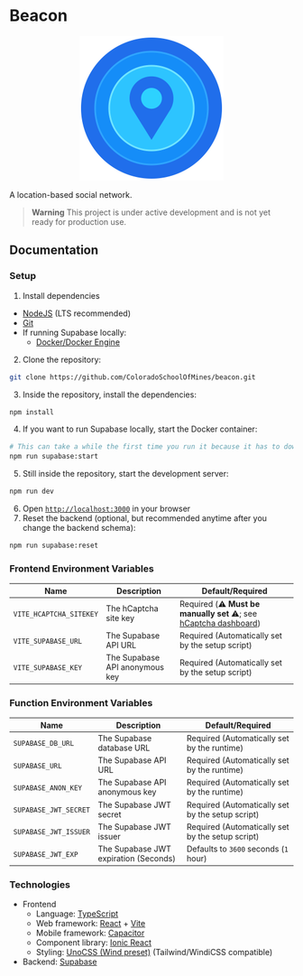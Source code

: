 # Beacon

<p align="center">
  <img alt="Beacon logo" height="256" width="256" src="src/assets/logo.png">
</p>

A location-based social network.

> **Warning**
> This project is under active development and is not yet ready for production use.

## Documentation

### Setup

1. Install dependencies

- [NodeJS](https://nodejs.org/en/download/) (LTS recommended)
- [Git](https://git-scm.com/downloads)
- If running Supabase locally:
  - [Docker/Docker Engine](https://docs.docker.com/engine/install/)

2. Clone the repository:

```bash
git clone https://github.com/ColoradoSchoolOfMines/beacon.git
```

3. Inside the repository, install the dependencies:

```bash
npm install
```

4. If you want to run Supabase locally, start the Docker container:

```bash
# This can take a while the first time you run it because it has to download a bunch of Docker images
npm run supabase:start
```

5. Still inside the repository, start the development server:

```bash
npm run dev
```

6. Open [`http://localhost:3000`](http://localhost:3000) in your browser
7. Reset the backend (optional, but recommended anytime after you change the backend schema):

```bash
npm run supabase:reset
```

### Frontend Environment Variables

| Name                    | Description                    | Default/Required                                                                                                        |
| ----------------------- | ------------------------------ | ----------------------------------------------------------------------------------------------------------------------- |
| `VITE_HCAPTCHA_SITEKEY` | The hCaptcha site key          | Required (:warning: **Must be manually set** :warning:; see [hCaptcha dashboard](https://dashboard.hcaptcha.com/sites)) |
| `VITE_SUPABASE_URL`     | The Supabase API URL           | Required (Automatically set by the setup script)                                                                        |
| `VITE_SUPABASE_KEY`     | The Supabase API anonymous key | Required (Automatically set by the setup script)                                                                        |

### Function Environment Variables

| Name                  | Description                           | Default/Required                                 |
| --------------------- | ------------------------------------- | ------------------------------------------------ |
| `SUPABASE_DB_URL`     | The Supabase database URL             | Required (Automatically set by the runtime)      |
| `SUPABASE_URL`        | The Supabase API URL                  | Required (Automatically set by the runtime)      |
| `SUPABASE_ANON_KEY`   | The Supabase API anonymous key        | Required (Automatically set by the runtime)      |
| `SUPABASE_JWT_SECRET` | The Supabase JWT secret               | Required (Automatically set by the setup script) |
| `SUPABASE_JWT_ISSUER` | The Supabase JWT issuer               | Required (Automatically set by the setup script) |
| `SUPABASE_JWT_EXP`    | The Supabase JWT expiration (Seconds) | Defaults to `3600` seconds (`1` hour)            |

### Technologies

- Frontend
  - Language: [TypeScript](https://www.typescriptlang.org)
  - Web framework: [React](https://reactjs.org) + [Vite](https://vitejs.dev)
  - Mobile framework: [Capacitor](https://capacitorjs.com)
  - Component library: [Ionic React](https://ionicframework.com/docs/react)
  - Styling: [UnoCSS (Wind preset)](https://unocss.dev/presets/wind#wind-preset) (Tailwind/WindiCSS compatible)
- Backend: [Supabase](https://supabase.com)
